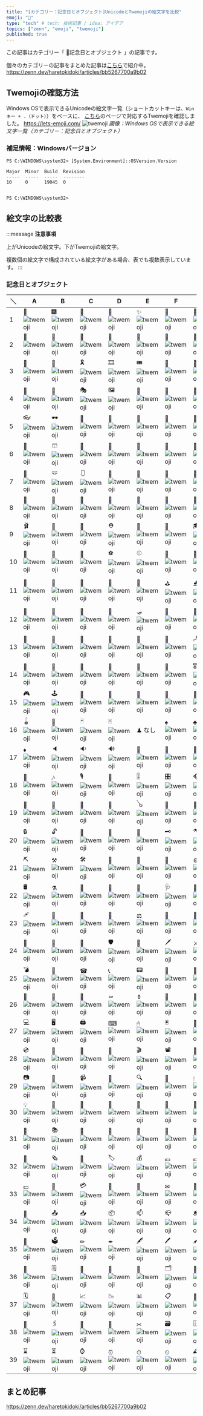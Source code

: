 ```yaml
---
title: "[カテゴリー：記念日とオブジェクト]UnicodeとTwemojiの絵文字を比較"
emoji: "🎈"
type: "tech" # tech: 技術記事 / idea: アイデア
topics: ["zenn", "emoji", "twemoji"]
published: true
---
```

この記事はカテゴリー「 🎈記念日とオブジェクト 」の記事です。

個々のカテゴリーの記事をまとめた記事は[こちら](https://zenn.dev/haretokidoki/articles/bb5267700a9b02)で紹介中。
https://zenn.dev/haretokidoki/articles/bb5267700a9b02

## Twemojiの確認方法

Windows OSで表示できるUnicodeの絵文字一覧（ショートカットキーは、`Winキー + .（ドット）`）をベースに、
[こちら](https://lets-emoji.com/)のページで対応するTwemojiを確認しました。
https://lets-emoji.com/
![twemoji](https://storage.googleapis.com/zenn-user-upload/639d9213837a-20230517.png)
*画像：Windows OSで表示できる絵文字一覧（カテゴリー：記念日とオブジェクト）*

### 補足情報：Windowsバージョン

```powershell:Windows10 Pro
PS C:\WINDOWS\system32> [System.Environment]::OSVersion.Version

Major  Minor  Build  Revision
-----  -----  -----  --------
10     0      19045  0


PS C:\WINDOWS\system32>
```

## 絵文字の比較表

:::message
**注意事項**

上がUnicodeの絵文字。下がTwemojiの絵文字。

複数個の絵文字で構成されている絵文字がある場合、表でも複数表示しています。
:::

### 記念日とオブジェクト

| ＼ | A | B | C | D | E | F | G | H |
| ----- | ----- | ----- | ----- | ----- | ----- | ----- | ----- | ----- |
| 1 | 🎈 ![twemoji](https://twemoji.maxcdn.com/v/14.0.2/72x72/1f388.png) | 🎆 ![twemoji](https://twemoji.maxcdn.com/v/14.0.2/72x72/1f386.png) | 🎇 ![twemoji](https://twemoji.maxcdn.com/v/14.0.2/72x72/1f387.png) | 🧨 ![twemoji](https://twemoji.maxcdn.com/v/14.0.2/72x72/1f9e8.png) | ✨ ![twemoji](https://twemoji.maxcdn.com/v/14.0.2/72x72/2728.png) | 🎉 ![twemoji](https://twemoji.maxcdn.com/v/14.0.2/72x72/1f389.png) | 🎊 ![twemoji](https://twemoji.maxcdn.com/v/14.0.2/72x72/1f38a.png) | 🎃 ![twemoji](https://twemoji.maxcdn.com/v/14.0.2/72x72/1f383.png) |
| 2 | 🎄 ![twemoji](https://twemoji.maxcdn.com/v/14.0.2/72x72/1f384.png) | 🎋 ![twemoji](https://twemoji.maxcdn.com/v/14.0.2/72x72/1f38b.png) | 🎍 ![twemoji](https://twemoji.maxcdn.com/v/14.0.2/72x72/1f38d.png) | 🎎 ![twemoji](https://twemoji.maxcdn.com/v/14.0.2/72x72/1f38e.png) | 🎏 ![twemoji](https://twemoji.maxcdn.com/v/14.0.2/72x72/1f38f.png) | 🎐 ![twemoji](https://twemoji.maxcdn.com/v/14.0.2/72x72/1f390.png) | 🎑 ![twemoji](https://twemoji.maxcdn.com/v/14.0.2/72x72/1f391.png) | 🧧 ![twemoji](https://twemoji.maxcdn.com/v/14.0.2/72x72/1f9e7.png) |
| 3 | 🎀 ![twemoji](https://twemoji.maxcdn.com/v/14.0.2/72x72/1f380.png) | 🎁 ![twemoji](https://twemoji.maxcdn.com/v/14.0.2/72x72/1f381.png) | 🎗 ![twemoji](https://twemoji.maxcdn.com/v/14.0.2/72x72/1f397.png) | 🎞 ![twemoji](https://twemoji.maxcdn.com/v/14.0.2/72x72/1f39e.png) | 🎟 ![twemoji](https://twemoji.maxcdn.com/v/14.0.2/72x72/1f39f.png) | 🎫 ![twemoji](https://twemoji.maxcdn.com/v/14.0.2/72x72/1f3ab.png) | 🎠 ![twemoji](https://twemoji.maxcdn.com/v/14.0.2/72x72/1f3a0.png) | 🎡 ![twemoji](https://twemoji.maxcdn.com/v/14.0.2/72x72/1f3a1.png) |
| 4 | 🎢 ![twemoji](https://twemoji.maxcdn.com/v/14.0.2/72x72/1f3a2.png) | 🎪 ![twemoji](https://twemoji.maxcdn.com/v/14.0.2/72x72/1f3aa.png) | 🎭 ![twemoji](https://twemoji.maxcdn.com/v/14.0.2/72x72/1f3ad.png) | 🖼 ![twemoji](https://twemoji.maxcdn.com/v/14.0.2/72x72/1f5bc.png) | 🎨 ![twemoji](https://twemoji.maxcdn.com/v/14.0.2/72x72/1f3a8.png) | 🧵 ![twemoji](https://twemoji.maxcdn.com/v/14.0.2/72x72/1f9f5.png) | 🧶 ![twemoji](https://twemoji.maxcdn.com/v/14.0.2/72x72/1f9f6.png) | 🛒 ![twemoji](https://twemoji.maxcdn.com/v/14.0.2/72x72/1f6d2.png) |
| 5 | 👓 ![twemoji](https://twemoji.maxcdn.com/v/14.0.2/72x72/1f453.png) | 🕶 ![twemoji](https://twemoji.maxcdn.com/v/14.0.2/72x72/1f576.png) | 🦺 ![twemoji](https://twemoji.maxcdn.com/v/14.0.2/72x72/1f9ba.png) | 🥽 ![twemoji](https://twemoji.maxcdn.com/v/14.0.2/72x72/1f97d.png) | 🥼 ![twemoji](https://twemoji.maxcdn.com/v/14.0.2/72x72/1f97c.png) | 🧥 ![twemoji](https://twemoji.maxcdn.com/v/14.0.2/72x72/1f9e5.png) | 👔 ![twemoji](https://twemoji.maxcdn.com/v/14.0.2/72x72/1f454.png) | 👕 ![twemoji](https://twemoji.maxcdn.com/v/14.0.2/72x72/1f455.png) |
| 6 | 👖 ![twemoji](https://twemoji.maxcdn.com/v/14.0.2/72x72/1f456.png) | 🩳 ![twemoji](https://twemoji.maxcdn.com/v/14.0.2/72x72/1fa73.png) | 🧣 ![twemoji](https://twemoji.maxcdn.com/v/14.0.2/72x72/1f9e3.png) | 🧤 ![twemoji](https://twemoji.maxcdn.com/v/14.0.2/72x72/1f9e4.png) | 🧦 ![twemoji](https://twemoji.maxcdn.com/v/14.0.2/72x72/1f9e6.png) | 👗 ![twemoji](https://twemoji.maxcdn.com/v/14.0.2/72x72/1f457.png) | 🥻 ![twemoji](https://twemoji.maxcdn.com/v/14.0.2/72x72/1f97b.png) | 👘 ![twemoji](https://twemoji.maxcdn.com/v/14.0.2/72x72/1f458.png) |
| 7 | 👚 ![twemoji](https://twemoji.maxcdn.com/v/14.0.2/72x72/1f45a.png) | 🩲 ![twemoji](https://twemoji.maxcdn.com/v/14.0.2/72x72/1fa72.png) | 🩱 ![twemoji](https://twemoji.maxcdn.com/v/14.0.2/72x72/1fa71.png) | 👙 ![twemoji](https://twemoji.maxcdn.com/v/14.0.2/72x72/1f459.png) | 👛 ![twemoji](https://twemoji.maxcdn.com/v/14.0.2/72x72/1f45b.png) | 👜 ![twemoji](https://twemoji.maxcdn.com/v/14.0.2/72x72/1f45c.png) | 👝 ![twemoji](https://twemoji.maxcdn.com/v/14.0.2/72x72/1f45d.png) | 🛍 ![twemoji](https://twemoji.maxcdn.com/v/14.0.2/72x72/1f6cd.png) |
| 8 | 🎒 ![twemoji](https://twemoji.maxcdn.com/v/14.0.2/72x72/1f392.png) | 👞 ![twemoji](https://twemoji.maxcdn.com/v/14.0.2/72x72/1f45e.png) | 👟 ![twemoji](https://twemoji.maxcdn.com/v/14.0.2/72x72/1f45f.png) | 🥾 ![twemoji](https://twemoji.maxcdn.com/v/14.0.2/72x72/1f97e.png) | 🥿 ![twemoji](https://twemoji.maxcdn.com/v/14.0.2/72x72/1f97f.png) | 👠 ![twemoji](https://twemoji.maxcdn.com/v/14.0.2/72x72/1f460.png) | 👡 ![twemoji](https://twemoji.maxcdn.com/v/14.0.2/72x72/1f461.png) | 👢 ![twemoji](https://twemoji.maxcdn.com/v/14.0.2/72x72/1f462.png) |
| 9 | 🩰 ![twemoji](https://twemoji.maxcdn.com/v/14.0.2/72x72/1fa70.png) | 👑 ![twemoji](https://twemoji.maxcdn.com/v/14.0.2/72x72/1f451.png) | 🧢 ![twemoji](https://twemoji.maxcdn.com/v/14.0.2/72x72/1f9e2.png) | ⛑ ![twemoji](https://twemoji.maxcdn.com/v/14.0.2/72x72/26d1.png) | 👒 ![twemoji](https://twemoji.maxcdn.com/v/14.0.2/72x72/1f452.png) | 🎩 ![twemoji](https://twemoji.maxcdn.com/v/14.0.2/72x72/1f3a9.png) | 🎓 ![twemoji](https://twemoji.maxcdn.com/v/14.0.2/72x72/1f393.png) | 💋 ![twemoji](https://twemoji.maxcdn.com/v/14.0.2/72x72/1f48b.png) |
| 10 | 💄 ![twemoji](https://twemoji.maxcdn.com/v/14.0.2/72x72/1f484.png) | 💍 ![twemoji](https://twemoji.maxcdn.com/v/14.0.2/72x72/1f48d.png) | 💎 ![twemoji](https://twemoji.maxcdn.com/v/14.0.2/72x72/1f48e.png) | ⚽ ![twemoji](https://twemoji.maxcdn.com/v/14.0.2/72x72/26bd.png) | ⚾ ![twemoji](https://twemoji.maxcdn.com/v/14.0.2/72x72/26be.png) | 🥎 ![twemoji](https://twemoji.maxcdn.com/v/14.0.2/72x72/1f94e.png) | 🏀 ![twemoji](https://twemoji.maxcdn.com/v/14.0.2/72x72/1f3c0.png) | 🏐 ![twemoji](https://twemoji.maxcdn.com/v/14.0.2/72x72/1f3d0.png) |
| 11 | 🏈 ![twemoji](https://twemoji.maxcdn.com/v/14.0.2/72x72/1f3c8.png) | 🏉 ![twemoji](https://twemoji.maxcdn.com/v/14.0.2/72x72/1f3c9.png) | 🎱 ![twemoji](https://twemoji.maxcdn.com/v/14.0.2/72x72/1f3b1.png) | 🎳 ![twemoji](https://twemoji.maxcdn.com/v/14.0.2/72x72/1f3b3.png) | 🥌 ![twemoji](https://twemoji.maxcdn.com/v/14.0.2/72x72/1f94c.png) | ⛳ ![twemoji](https://twemoji.maxcdn.com/v/14.0.2/72x72/26f3.png) | ⛸ ![twemoji](https://twemoji.maxcdn.com/v/14.0.2/72x72/26f8.png) | 🎣 ![twemoji](https://twemoji.maxcdn.com/v/14.0.2/72x72/1f3a3.png) |
| 12 | 🤿 ![twemoji](https://twemoji.maxcdn.com/v/14.0.2/72x72/1f93f.png) | 🎽 ![twemoji](https://twemoji.maxcdn.com/v/14.0.2/72x72/1f3bd.png) | 🛶 ![twemoji](https://twemoji.maxcdn.com/v/14.0.2/72x72/1f6f6.png) | 🎿 ![twemoji](https://twemoji.maxcdn.com/v/14.0.2/72x72/1f3bf.png) | 🛷 ![twemoji](https://twemoji.maxcdn.com/v/14.0.2/72x72/1f6f7.png) | 🥅 ![twemoji](https://twemoji.maxcdn.com/v/14.0.2/72x72/1f945.png) | 🏒 ![twemoji](https://twemoji.maxcdn.com/v/14.0.2/72x72/1f3d2.png) | 🥍 ![twemoji](https://twemoji.maxcdn.com/v/14.0.2/72x72/1f94d.png) |
| 13 | 🏏 ![twemoji](https://twemoji.maxcdn.com/v/14.0.2/72x72/1f3cf.png) | 🏑 ![twemoji](https://twemoji.maxcdn.com/v/14.0.2/72x72/1f3d1.png) | 🏓 ![twemoji](https://twemoji.maxcdn.com/v/14.0.2/72x72/1f3d3.png) | 🏸 ![twemoji](https://twemoji.maxcdn.com/v/14.0.2/72x72/1f3f8.png) | 🎾 ![twemoji](https://twemoji.maxcdn.com/v/14.0.2/72x72/1f3be.png) | 🥏 ![twemoji](https://twemoji.maxcdn.com/v/14.0.2/72x72/1f94f.png) | 🪁 ![twemoji](https://twemoji.maxcdn.com/v/14.0.2/72x72/1fa81.png) | 🎯 ![twemoji](https://twemoji.maxcdn.com/v/14.0.2/72x72/1f3af.png) |
| 14 | 🥊 ![twemoji](https://twemoji.maxcdn.com/v/14.0.2/72x72/1f94a.png) | 🥋 ![twemoji](https://twemoji.maxcdn.com/v/14.0.2/72x72/1f94b.png) | 🥇 ![twemoji](https://twemoji.maxcdn.com/v/14.0.2/72x72/1f947.png) | 🥈 ![twemoji](https://twemoji.maxcdn.com/v/14.0.2/72x72/1f948.png) | 🥉 ![twemoji](https://twemoji.maxcdn.com/v/14.0.2/72x72/1f949.png) | 🏅 ![twemoji](https://twemoji.maxcdn.com/v/14.0.2/72x72/1f3c5.png) | 🎖 ![twemoji](https://twemoji.maxcdn.com/v/14.0.2/72x72/1f396.png) | 🏆 ![twemoji](https://twemoji.maxcdn.com/v/14.0.2/72x72/1f3c6.png) |
| 15 | 🎮 ![twemoji](https://twemoji.maxcdn.com/v/14.0.2/72x72/1f3ae.png) | 🕹 ![twemoji](https://twemoji.maxcdn.com/v/14.0.2/72x72/1f579.png) | 🎰 ![twemoji](https://twemoji.maxcdn.com/v/14.0.2/72x72/1f3b0.png) | 🎲 ![twemoji](https://twemoji.maxcdn.com/v/14.0.2/72x72/1f3b2.png) | 🔮 ![twemoji](https://twemoji.maxcdn.com/v/14.0.2/72x72/1f52e.png) | 🧿 ![twemoji](https://twemoji.maxcdn.com/v/14.0.2/72x72/1f9ff.png) | 🧩 ![twemoji](https://twemoji.maxcdn.com/v/14.0.2/72x72/1f9e9.png) | 🧸 ![twemoji](https://twemoji.maxcdn.com/v/14.0.2/72x72/1f9f8.png) |
| 16 | 🪀 ![twemoji](https://twemoji.maxcdn.com/v/14.0.2/72x72/1fa80.png) | 🎴 ![twemoji](https://twemoji.maxcdn.com/v/14.0.2/72x72/1f3b4.png) | 🃏 ![twemoji](https://twemoji.maxcdn.com/v/14.0.2/72x72/1f0cf.png) | 🀄 ![twemoji](https://twemoji.maxcdn.com/v/14.0.2/72x72/1f004.png) | ♟ なし | ♠ ![twemoji](https://twemoji.maxcdn.com/v/14.0.2/72x72/2660.png) | ♣ ![twemoji](https://twemoji.maxcdn.com/v/14.0.2/72x72/2663.png) | ♥ ![twemoji](https://twemoji.maxcdn.com/v/14.0.2/72x72/2665.png) |
| 17 | ♦ ![twemoji](https://twemoji.maxcdn.com/v/14.0.2/72x72/2666.png) | 🔈 ![twemoji](https://twemoji.maxcdn.com/v/14.0.2/72x72/1f508.png) | 🔉 ![twemoji](https://twemoji.maxcdn.com/v/14.0.2/72x72/1f509.png) | 🔊 ![twemoji](https://twemoji.maxcdn.com/v/14.0.2/72x72/1f50a.png) | 📢 ![twemoji](https://twemoji.maxcdn.com/v/14.0.2/72x72/1f4e2.png) | 📣 ![twemoji](https://twemoji.maxcdn.com/v/14.0.2/72x72/1f4e3.png) | 🔔 ![twemoji](https://twemoji.maxcdn.com/v/14.0.2/72x72/1f514.png) | 🎼 ![twemoji](https://twemoji.maxcdn.com/v/14.0.2/72x72/1f3bc.png) |
| 18 | 🎵 ![twemoji](https://twemoji.maxcdn.com/v/14.0.2/72x72/1f3b5.png) | 🎶 ![twemoji](https://twemoji.maxcdn.com/v/14.0.2/72x72/1f3b6.png) | 🎙 ![twemoji](https://twemoji.maxcdn.com/v/14.0.2/72x72/1f399.png) | 🎤 ![twemoji](https://twemoji.maxcdn.com/v/14.0.2/72x72/1f3a4.png) | 🎚 ![twemoji](https://twemoji.maxcdn.com/v/14.0.2/72x72/1f39a.png) | 🎛 ![twemoji](https://twemoji.maxcdn.com/v/14.0.2/72x72/1f39b.png) | 🎧 ![twemoji](https://twemoji.maxcdn.com/v/14.0.2/72x72/1f3a7.png) | 📯 ![twemoji](https://twemoji.maxcdn.com/v/14.0.2/72x72/1f4ef.png) |
| 19 | 🥁 ![twemoji](https://twemoji.maxcdn.com/v/14.0.2/72x72/1f941.png) | 🎷 ![twemoji](https://twemoji.maxcdn.com/v/14.0.2/72x72/1f3b7.png) | 🎺 ![twemoji](https://twemoji.maxcdn.com/v/14.0.2/72x72/1f3ba.png) | 🎸 ![twemoji](https://twemoji.maxcdn.com/v/14.0.2/72x72/1f3b8.png) | 🪕 ![twemoji](https://twemoji.maxcdn.com/v/14.0.2/72x72/1fa95.png) | 🎻 ![twemoji](https://twemoji.maxcdn.com/v/14.0.2/72x72/1f3bb.png) | 🎹 ![twemoji](https://twemoji.maxcdn.com/v/14.0.2/72x72/1f3b9.png) | 📻 ![twemoji](https://twemoji.maxcdn.com/v/14.0.2/72x72/1f4fb.png) |
| 20 | 🔒 ![twemoji](https://twemoji.maxcdn.com/v/14.0.2/72x72/1f512.png) | 🔓 ![twemoji](https://twemoji.maxcdn.com/v/14.0.2/72x72/1f513.png) | 🔏 ![twemoji](https://twemoji.maxcdn.com/v/14.0.2/72x72/1f50f.png) | 🔐 ![twemoji](https://twemoji.maxcdn.com/v/14.0.2/72x72/1f510.png) | 🔑 ![twemoji](https://twemoji.maxcdn.com/v/14.0.2/72x72/1f511.png) | 🗝 ![twemoji](https://twemoji.maxcdn.com/v/14.0.2/72x72/1f5dd.png) | 🪓 ![twemoji](https://twemoji.maxcdn.com/v/14.0.2/72x72/1fa93.png) | 🔨 ![twemoji](https://twemoji.maxcdn.com/v/14.0.2/72x72/1f528.png) |
| 21 | ⛏ ![twemoji](https://twemoji.maxcdn.com/v/14.0.2/72x72/26cf.png) | ⚒ ![twemoji](https://twemoji.maxcdn.com/v/14.0.2/72x72/2692.png) | 🛠 ![twemoji](https://twemoji.maxcdn.com/v/14.0.2/72x72/1f6e0.png) | 🔧 ![twemoji](https://twemoji.maxcdn.com/v/14.0.2/72x72/1f527.png) | 🔩 ![twemoji](https://twemoji.maxcdn.com/v/14.0.2/72x72/1f529.png) | 🧱 ![twemoji](https://twemoji.maxcdn.com/v/14.0.2/72x72/1f9f1.png) | ⚙ ![twemoji](https://twemoji.maxcdn.com/v/14.0.2/72x72/2699.png) | 🗜 ![twemoji](https://twemoji.maxcdn.com/v/14.0.2/72x72/1f5dc.png) |
| 22 | 🛢 ![twemoji](https://twemoji.maxcdn.com/v/14.0.2/72x72/1f6e2.png) | ⚗ ![twemoji](https://twemoji.maxcdn.com/v/14.0.2/72x72/2697.png) | 🧪 ![twemoji](https://twemoji.maxcdn.com/v/14.0.2/72x72/1f9ea.png) | 🧫 ![twemoji](https://twemoji.maxcdn.com/v/14.0.2/72x72/1f9eb.png) | 🧬 ![twemoji](https://twemoji.maxcdn.com/v/14.0.2/72x72/1f9ec.png) | 🩺 ![twemoji](https://twemoji.maxcdn.com/v/14.0.2/72x72/1fa7a.png) | 💉 ![twemoji](https://twemoji.maxcdn.com/v/14.0.2/72x72/1f489.png) | 🩸 ![twemoji](https://twemoji.maxcdn.com/v/14.0.2/72x72/1fa78.png) |
| 23 | 🩹 ![twemoji](https://twemoji.maxcdn.com/v/14.0.2/72x72/1fa79.png) | 💊 ![twemoji](https://twemoji.maxcdn.com/v/14.0.2/72x72/1f48a.png) | 🔬 ![twemoji](https://twemoji.maxcdn.com/v/14.0.2/72x72/1f52c.png) | 🔭 ![twemoji](https://twemoji.maxcdn.com/v/14.0.2/72x72/1f52d.png) | ⚖ ![twemoji](https://twemoji.maxcdn.com/v/14.0.2/72x72/2696.png) | 📿 ![twemoji](https://twemoji.maxcdn.com/v/14.0.2/72x72/1f4ff.png) | 🔗 ![twemoji](https://twemoji.maxcdn.com/v/14.0.2/72x72/1f517.png) | ⛓ ![twemoji](https://twemoji.maxcdn.com/v/14.0.2/72x72/26d3.png) |
| 24 | 🧰 ![twemoji](https://twemoji.maxcdn.com/v/14.0.2/72x72/1f9f0.png) | 🧲 ![twemoji](https://twemoji.maxcdn.com/v/14.0.2/72x72/1f9f2.png) | 🦯 ![twemoji](https://twemoji.maxcdn.com/v/14.0.2/72x72/1f9af.png) | 🛡 ![twemoji](https://twemoji.maxcdn.com/v/14.0.2/72x72/1f6e1.png) | 🏹 ![twemoji](https://twemoji.maxcdn.com/v/14.0.2/72x72/1f3f9.png) | 🗡 ![twemoji](https://twemoji.maxcdn.com/v/14.0.2/72x72/1f5e1.png) | ⚔ ![twemoji](https://twemoji.maxcdn.com/v/14.0.2/72x72/2694.png) | 🔪 ![twemoji](https://twemoji.maxcdn.com/v/14.0.2/72x72/1f52a.png) |
| 25 | 💣 ![twemoji](https://twemoji.maxcdn.com/v/14.0.2/72x72/1f4a3.png) | 🔫 ![twemoji](https://twemoji.maxcdn.com/v/14.0.2/72x72/1f52b.png) | ☎ ![twemoji](https://twemoji.maxcdn.com/v/14.0.2/72x72/260e.png) | 📞 ![twemoji](https://twemoji.maxcdn.com/v/14.0.2/72x72/1f4de.png) | 📟 ![twemoji](https://twemoji.maxcdn.com/v/14.0.2/72x72/1f4df.png) | 📠 ![twemoji](https://twemoji.maxcdn.com/v/14.0.2/72x72/1f4e0.png) | 📱 ![twemoji](https://twemoji.maxcdn.com/v/14.0.2/72x72/1f4f1.png) | 📲 ![twemoji](https://twemoji.maxcdn.com/v/14.0.2/72x72/1f4f2.png) |
| 26 | 📳 ![twemoji](https://twemoji.maxcdn.com/v/14.0.2/72x72/1f4f3.png) | 📴 ![twemoji](https://twemoji.maxcdn.com/v/14.0.2/72x72/1f4f4.png) | 🚬 ![twemoji](https://twemoji.maxcdn.com/v/14.0.2/72x72/1f6ac.png) | ⚰ ![twemoji](https://twemoji.maxcdn.com/v/14.0.2/72x72/26b0.png) | ⚱ ![twemoji](https://twemoji.maxcdn.com/v/14.0.2/72x72/26b1.png) | 🗿 ![twemoji](https://twemoji.maxcdn.com/v/14.0.2/72x72/1f5ff.png) | 🔋 ![twemoji](https://twemoji.maxcdn.com/v/14.0.2/72x72/1f50b.png) | 🔌 ![twemoji](https://twemoji.maxcdn.com/v/14.0.2/72x72/1f50c.png) |
| 27 | 💻 ![twemoji](https://twemoji.maxcdn.com/v/14.0.2/72x72/1f4bb.png) | 🖥 ![twemoji](https://twemoji.maxcdn.com/v/14.0.2/72x72/1f5a5.png) | 🖨 ![twemoji](https://twemoji.maxcdn.com/v/14.0.2/72x72/1f5a8.png) | ⌨ ![twemoji](https://twemoji.maxcdn.com/v/14.0.2/72x72/2328.png) | 🖱 ![twemoji](https://twemoji.maxcdn.com/v/14.0.2/72x72/1f5b1.png) | 🖲 ![twemoji](https://twemoji.maxcdn.com/v/14.0.2/72x72/1f5b2.png) | 💽 ![twemoji](https://twemoji.maxcdn.com/v/14.0.2/72x72/1f4bd.png) | 💾 ![twemoji](https://twemoji.maxcdn.com/v/14.0.2/72x72/1f4be.png) |
| 28 | 💿 ![twemoji](https://twemoji.maxcdn.com/v/14.0.2/72x72/1f4bf.png) | 📀 ![twemoji](https://twemoji.maxcdn.com/v/14.0.2/72x72/1f4c0.png) | 🧮 ![twemoji](https://twemoji.maxcdn.com/v/14.0.2/72x72/1f9ee.png) | 🎥 ![twemoji](https://twemoji.maxcdn.com/v/14.0.2/72x72/1f3a5.png) | 🎬 ![twemoji](https://twemoji.maxcdn.com/v/14.0.2/72x72/1f3ac.png) | 📽 ![twemoji](https://twemoji.maxcdn.com/v/14.0.2/72x72/1f4fd.png) | 📡 ![twemoji](https://twemoji.maxcdn.com/v/14.0.2/72x72/1f4e1.png) | 📺 ![twemoji](https://twemoji.maxcdn.com/v/14.0.2/72x72/1f4fa.png) |
| 29 | 📷 ![twemoji](https://twemoji.maxcdn.com/v/14.0.2/72x72/1f4f7.png) | 📸 ![twemoji](https://twemoji.maxcdn.com/v/14.0.2/72x72/1f4f8.png) | 📹 ![twemoji](https://twemoji.maxcdn.com/v/14.0.2/72x72/1f4f9.png) | 📼 ![twemoji](https://twemoji.maxcdn.com/v/14.0.2/72x72/1f4fc.png) | 🔍 ![twemoji](https://twemoji.maxcdn.com/v/14.0.2/72x72/1f50d.png) | 🔎 ![twemoji](https://twemoji.maxcdn.com/v/14.0.2/72x72/1f50e.png) | 🕯 ![twemoji](https://twemoji.maxcdn.com/v/14.0.2/72x72/1f56f.png) | 🪔 ![twemoji](https://twemoji.maxcdn.com/v/14.0.2/72x72/1fa94.png) |
| 30 | 💡 ![twemoji](https://twemoji.maxcdn.com/v/14.0.2/72x72/1f4a1.png) | 🔦 ![twemoji](https://twemoji.maxcdn.com/v/14.0.2/72x72/1f526.png) | 🏮 ![twemoji](https://twemoji.maxcdn.com/v/14.0.2/72x72/1f3ee.png) | 📔 ![twemoji](https://twemoji.maxcdn.com/v/14.0.2/72x72/1f4d4.png) | 📕 ![twemoji](https://twemoji.maxcdn.com/v/14.0.2/72x72/1f4d5.png) | 📖 ![twemoji](https://twemoji.maxcdn.com/v/14.0.2/72x72/1f4d6.png) | 📗 ![twemoji](https://twemoji.maxcdn.com/v/14.0.2/72x72/1f4d7.png) | 📘 ![twemoji](https://twemoji.maxcdn.com/v/14.0.2/72x72/1f4d8.png) |
| 31 | 📙 ![twemoji](https://twemoji.maxcdn.com/v/14.0.2/72x72/1f4d9.png) | 📚 ![twemoji](https://twemoji.maxcdn.com/v/14.0.2/72x72/1f4da.png) | 📓 ![twemoji](https://twemoji.maxcdn.com/v/14.0.2/72x72/1f4d3.png) | 📒 ![twemoji](https://twemoji.maxcdn.com/v/14.0.2/72x72/1f4d2.png) | 📃 ![twemoji](https://twemoji.maxcdn.com/v/14.0.2/72x72/1f4c3.png) | 📜 ![twemoji](https://twemoji.maxcdn.com/v/14.0.2/72x72/1f4dc.png) | 📄 ![twemoji](https://twemoji.maxcdn.com/v/14.0.2/72x72/1f4c4.png) | 📑 ![twemoji](https://twemoji.maxcdn.com/v/14.0.2/72x72/1f4d1.png) |
| 32 | 📰 ![twemoji](https://twemoji.maxcdn.com/v/14.0.2/72x72/1f4f0.png) | 🗞 ![twemoji](https://twemoji.maxcdn.com/v/14.0.2/72x72/1f5de.png) | 🔖 ![twemoji](https://twemoji.maxcdn.com/v/14.0.2/72x72/1f516.png) | 🏷 ![twemoji](https://twemoji.maxcdn.com/v/14.0.2/72x72/1f3f7.png) | 💰 ![twemoji](https://twemoji.maxcdn.com/v/14.0.2/72x72/1f4b0.png) | 💴 ![twemoji](https://twemoji.maxcdn.com/v/14.0.2/72x72/1f4b4.png) | 💵 ![twemoji](https://twemoji.maxcdn.com/v/14.0.2/72x72/1f4b5.png) | 💶 ![twemoji](https://twemoji.maxcdn.com/v/14.0.2/72x72/1f4b6.png) |
| 33 | 💷 ![twemoji](https://twemoji.maxcdn.com/v/14.0.2/72x72/1f4b7.png) | 💸 ![twemoji](https://twemoji.maxcdn.com/v/14.0.2/72x72/1f4b8.png) | 💳 ![twemoji](https://twemoji.maxcdn.com/v/14.0.2/72x72/1f4b3.png) | 🧾 ![twemoji](https://twemoji.maxcdn.com/v/14.0.2/72x72/1f9fe.png) | 🏧 ![twemoji](https://twemoji.maxcdn.com/v/14.0.2/72x72/1f3e7.png) | ✉ ![twemoji](https://twemoji.maxcdn.com/v/14.0.2/72x72/2709.png) | 📧 ![twemoji](https://twemoji.maxcdn.com/v/14.0.2/72x72/1f4e7.png) | 📨 ![twemoji](https://twemoji.maxcdn.com/v/14.0.2/72x72/1f4e8.png) |
| 34 | 📩 ![twemoji](https://twemoji.maxcdn.com/v/14.0.2/72x72/1f4e9.png) | 📤 ![twemoji](https://twemoji.maxcdn.com/v/14.0.2/72x72/1f4e4.png) | 📥 ![twemoji](https://twemoji.maxcdn.com/v/14.0.2/72x72/1f4e5.png) | 📦 ![twemoji](https://twemoji.maxcdn.com/v/14.0.2/72x72/1f4e6.png) | 📫 ![twemoji](https://twemoji.maxcdn.com/v/14.0.2/72x72/1f4eb.png) | 📪 ![twemoji](https://twemoji.maxcdn.com/v/14.0.2/72x72/1f4ea.png) | 📬 ![twemoji](https://twemoji.maxcdn.com/v/14.0.2/72x72/1f4ec.png) | 📭 ![twemoji](https://twemoji.maxcdn.com/v/14.0.2/72x72/1f4ed.png) |
| 35 | 📮 ![twemoji](https://twemoji.maxcdn.com/v/14.0.2/72x72/1f4ee.png) | 🗳 ![twemoji](https://twemoji.maxcdn.com/v/14.0.2/72x72/1f5f3.png) | ✏ ![twemoji](https://twemoji.maxcdn.com/v/14.0.2/72x72/270f.png) | ✒ ![twemoji](https://twemoji.maxcdn.com/v/14.0.2/72x72/2712.png) | 🖋 ![twemoji](https://twemoji.maxcdn.com/v/14.0.2/72x72/1f58b.png) | 🖊 ![twemoji](https://twemoji.maxcdn.com/v/14.0.2/72x72/1f58a.png) | 🖌 ![twemoji](https://twemoji.maxcdn.com/v/14.0.2/72x72/1f58c.png) | 🖍 ![twemoji](https://twemoji.maxcdn.com/v/14.0.2/72x72/1f58d.png) |
| 36 | 📝 ![twemoji](https://twemoji.maxcdn.com/v/14.0.2/72x72/1f4dd.png) | 🗒 ![twemoji](https://twemoji.maxcdn.com/v/14.0.2/72x72/1f5d2.png) | 💼 ![twemoji](https://twemoji.maxcdn.com/v/14.0.2/72x72/1f4bc.png) | 📁 ![twemoji](https://twemoji.maxcdn.com/v/14.0.2/72x72/1f4c1.png) | 📂 ![twemoji](https://twemoji.maxcdn.com/v/14.0.2/72x72/1f4c2.png) | 🗂 ![twemoji](https://twemoji.maxcdn.com/v/14.0.2/72x72/1f5c2.png) | 📅 ![twemoji](https://twemoji.maxcdn.com/v/14.0.2/72x72/1f4c5.png) | 📆 ![twemoji](https://twemoji.maxcdn.com/v/14.0.2/72x72/1f4c6.png) |
| 37 | 🗓 ![twemoji](https://twemoji.maxcdn.com/v/14.0.2/72x72/1f5d3.png) | 📇 ![twemoji](https://twemoji.maxcdn.com/v/14.0.2/72x72/1f4c7.png) | 📈 ![twemoji](https://twemoji.maxcdn.com/v/14.0.2/72x72/1f4c8.png) | 📉 ![twemoji](https://twemoji.maxcdn.com/v/14.0.2/72x72/1f4c9.png) | 📊 ![twemoji](https://twemoji.maxcdn.com/v/14.0.2/72x72/1f4ca.png) | 📋 ![twemoji](https://twemoji.maxcdn.com/v/14.0.2/72x72/1f4cb.png) | 📌 ![twemoji](https://twemoji.maxcdn.com/v/14.0.2/72x72/1f4cc.png) | 📍 ![twemoji](https://twemoji.maxcdn.com/v/14.0.2/72x72/1f4cd.png) |
| 38 | 📎 ![twemoji](https://twemoji.maxcdn.com/v/14.0.2/72x72/1f4ce.png) | 🖇 ![twemoji](https://twemoji.maxcdn.com/v/14.0.2/72x72/1f587.png) | 📏 ![twemoji](https://twemoji.maxcdn.com/v/14.0.2/72x72/1f4cf.png) | 📐 ![twemoji](https://twemoji.maxcdn.com/v/14.0.2/72x72/1f4d0.png) | ✂ ![twemoji](https://twemoji.maxcdn.com/v/14.0.2/72x72/2702.png) | 🗃 ![twemoji](https://twemoji.maxcdn.com/v/14.0.2/72x72/1f5c3.png) | 🗄 ![twemoji](https://twemoji.maxcdn.com/v/14.0.2/72x72/1f5c4.png) | 🗑 ![twemoji](https://twemoji.maxcdn.com/v/14.0.2/72x72/1f5d1.png) |
| 39 | ⌛ ![twemoji](https://twemoji.maxcdn.com/v/14.0.2/72x72/231b.png) | ⏳ ![twemoji](https://twemoji.maxcdn.com/v/14.0.2/72x72/23f3.png) | ⌚ ![twemoji](https://twemoji.maxcdn.com/v/14.0.2/72x72/231a.png) | ⏰ ![twemoji](https://twemoji.maxcdn.com/v/14.0.2/72x72/23f0.png) | ⏱ ![twemoji](https://twemoji.maxcdn.com/v/14.0.2/72x72/23f1.png) | ⏲ ![twemoji](https://twemoji.maxcdn.com/v/14.0.2/72x72/23f2.png) | 🕰 ![twemoji](https://twemoji.maxcdn.com/v/14.0.2/72x72/1f570.png)

## まとめ記事

https://zenn.dev/haretokidoki/articles/bb5267700a9b02

